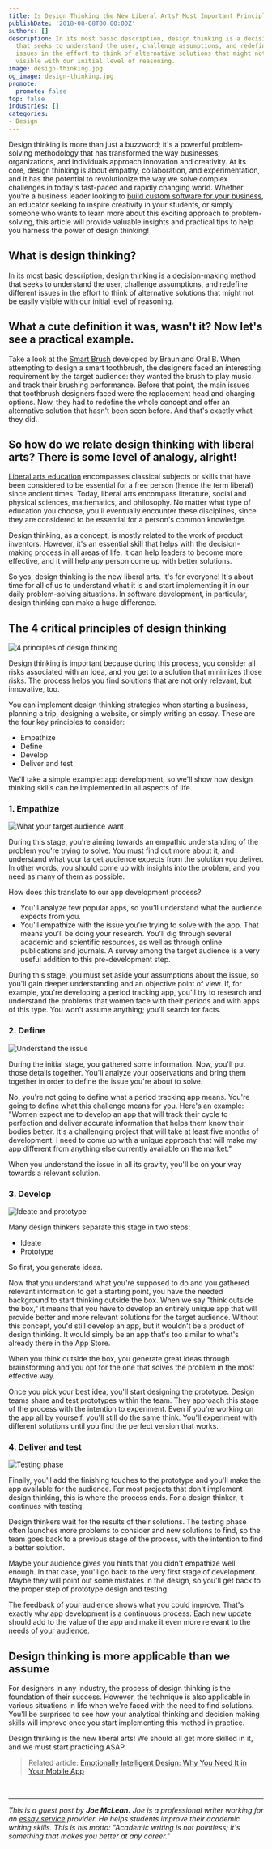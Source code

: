 ```yaml
---
title: Is Design Thinking the New Liberal Arts? Most Important Principles
publishDate: '2018-08-08T00:00:00Z'
authors: []
description: In its most basic description, design thinking is a decision-making method
  that seeks to understand the user, challenge assumptions, and redefine different
  issues in the effort to think of alternative solutions that might not be easily
  visible with our initial level of reasoning.
image: design-thinking.jpg
og_image: design-thinking.jpg
promote:
  promote: false
top: false
industries: []
categories:
- Design
---
```

<script type="application/ld+json">
{
 "@context": "https://schema.org",
 "@type": "Article",
 "author": "Joe McLean",
 "name": "Is Design Thinking the New Liberal Arts? 4 Most Important Principles"
}
</script>

Design thinking is more than just a buzzword; it's a powerful problem-solving methodology that has transformed the way businesses, organizations, and individuals approach innovation and creativity. At its core, design thinking is about empathy, collaboration, and experimentation, and it has the potential to revolutionize the way we solve complex challenges in today's fast-paced and rapidly changing world. Whether you're a business leader looking to <a href="https://anadea.info/services/custom-software-development" target="_blank">build custom software for your business</a>, an educator seeking to inspire creativity in your students, or simply someone who wants to learn more about this exciting approach to problem-solving, this article will provide valuable insights and practical tips to help you harness the power of design thinking!

## What is design thinking?

In its most basic description, design thinking is a decision-making method that seeks to understand the user, challenge assumptions, and redefine different issues in the effort to think of alternative solutions that might not be easily visible with our initial level of reasoning.

## What a cute definition it was, wasn't it? Now let's see a practical example. 

Take a look at the <a href="https://www.fastcompany.com/3060197/how-two-industrial-design-titans-are-helping-brands-simplify-tech" target="_blank">Smart Brush</a> developed by Braun and Oral B. When attempting to design a smart toothbrush, the designers faced an interesting requirement by the target audience: they wanted the brush to play music and track their brushing performance. Before that point, the main issues that toothbrush designers faced were the replacement head and charging options. Now, they had to redefine the whole concept and offer an alternative solution that hasn't been seen before. And that's exactly what they did. 

## So how do we relate design thinking with liberal arts? There is some level of analogy, alright! 

<a href="https://www.topuniversities.com/blog/what-liberal-arts-education" target="_blank">Liberal arts education</a> encompasses classical subjects or skills that have been considered to be essential for a free person (hence the term liberal) since ancient times. Today, liberal arts encompass literature, social and physical sciences, mathematics, and philosophy. No matter what type of education you choose, you'll eventually encounter these disciplines, since they are considered to be essential for a person's common knowledge.

Design thinking, as a concept, is mostly related to the work of product inventors. However, it's an essential skill that helps with the decision-making process in all areas of life. It can help leaders to become more effective, and it will help any person come up with better solutions.

So yes, design thinking is the new liberal arts. It's for everyone! It's about time for all of us to understand what it is and start implementing it in our daily problem-solving situations. In software development, in particular, design thinking can make a huge difference. 

## The 4 critical principles of design thinking

![4 principles of design thinking](4_principles.jpg)

Design thinking is important because during this process, you consider all risks associated with an idea, and you get to a solution that minimizes those risks. The process helps you find solutions that are not only relevant, but innovative, too.

You can implement design thinking strategies when starting a business, planning a trip, designing a website, or simply writing an essay. These are the four key principles to consider:

* Empathize
* Define
* Develop
* Deliver and test

We'll take a simple example: app development, so we'll show how design thinking skills can be implemented in all aspects of life.

### 1. Empathize

![What your target audience want](Empathize.jpg)

During this stage, you're aiming towards an empathic understanding of the problem you're trying to solve. You must find out more about it, and understand what your target audience expects from the solution you deliver. In other words, you should come up with insights into the problem, and you need as many of them as possible.

How does this translate to our app development process?

* You'll analyze few popular apps, so you'll understand what the audience expects from you.
* You'll empathize with the issue you're trying to solve with the app. That means you'll be doing your research. You'll dig through several academic and scientific resources, as well as through online publications and journals. A survey among the target audience is a very useful addition to this pre-development step.

During this stage, you must set aside your assumptions about the issue, so you'll gain deeper understanding and an objective point of view. If, for example, you're developing a period tracking app, you'll try to research and understand the problems that women face with their periods and with apps of this type. You won't assume anything; you'll search for facts.

### 2. Define

![Understand the issue](Define.jpg)

During the initial stage, you gathered some information. Now, you'll put those details together. You'll analyze your observations and bring them together in order to define the issue you're about to solve. 

No, you're not going to define what a period tracking app means. You're going to define what this challenge means for you. Here's an example: "Women expect me to develop an app that will track their cycle to perfection and deliver accurate information that helps them know their bodies better. It's a challenging project that will take at least five months of development. I need to come up with a unique approach that will make my app different from anything else currently available on the market." 

When you understand the issue in all its gravity, you'll be on your way towards a relevant solution. 

### 3. Develop

![Ideate and prototype](Develop.jpg)

Many design thinkers separate this stage in two steps:

* Ideate
* Prototype

So first, you generate ideas. 

Now that you understand what you're supposed to do and you gathered relevant information to get a starting point, you have the needed background to start thinking outside the box. When we say "think outside the box," it means that you have to develop an entirely unique app that will provide better and more relevant solutions for the target audience. Without this concept, you'd still develop an app, but it wouldn't be a product of design thinking. It would simply be an app that's too similar to what's already there in the App Store. 

When you think outside the box, you generate great ideas through brainstorming and you opt for the one that solves the problem in the most effective way.

Once you pick your best idea, you'll start designing the prototype. Design teams share and test prototypes within the team. They approach this stage of the process with the intention to experiment. Even if you're working on the app all by yourself, you'll still do the same think. You'll experiment with different solutions until you find the perfect version that works. 

### 4. Deliver and test

![Testing phase](Usability-testing.jpg)

Finally, you'll add the finishing touches to the prototype and you'll make the app available for the audience. For most projects that don't implement design thinking, this is where the process ends. For a design thinker, it continues with testing. 

Design thinkers wait for the results of their solutions. The testing phase often launches more problems to consider and new solutions to find, so the team goes back to a previous stage of the process, with the intention to find a better solution. 

Maybe your audience gives you hints that you didn't empathize well enough. In that case, you'll go back to the very first stage of development. Maybe they will point out some mistakes in the design, so you'll get back to the proper step of prototype design and testing. 

The feedback of your audience shows what you could improve. That's exactly why app development is a continuous process. Each new update should add to the value of the app and make it even more relevant to the needs of your audience.  

## Design thinking is more applicable than we assume

For designers in any industry, the process of design thinking is the foundation of their success. However, the technique is also applicable in various situations in life when we're faced with the need to find solutions. You'll be surprised to see how your analytical thinking and decision making skills will improve once you start implementing this method in practice.    

Design thinking is the new liberal arts! We should all get more skilled in it, and we must start practicing ASAP.

> Related article: [Emotionally Intelligent Design: Why You Need It in Your Mobile App](https://anadea.info/blog/emotionally-intelligent-design-why-you-need-it-in-your-mobile-app)

<br />

---
*This is a guest post by **Joe McLean.** Joe is a professional writer working for an <a href="https://assignmentmasters.org/essay-service.html" target="_blank">essay service</a> provider. He helps students improve their academic writing skills. This is his motto: "Academic writing is not pointless; it's something that makes you better at any career."*
